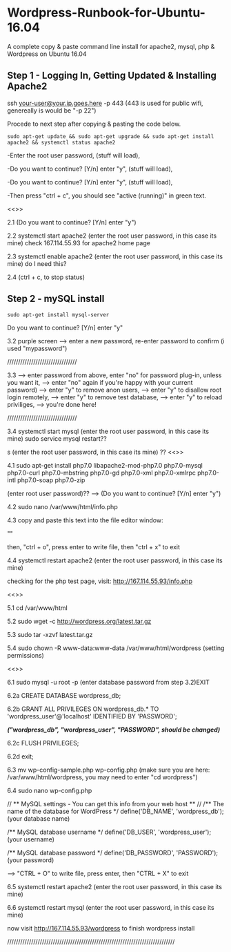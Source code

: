 # Wordpress-Runbook-for-Ubuntu-16.04
A complete copy &amp; paste command line install for apache2, mysql, php &amp; Wordpress on Ubuntu 16.04

## Step 1 - Logging In, Getting Updated & Installing Apache2

ssh your-user@your.ip.goes.here -p 443 (443 is used for public wifi, genereally is would be "-p 22")

Procede to next step after copying & pasting the code below.

```
sudo apt-get update && sudo apt-get upgrade && sudo apt-get install apache2 && systemctl status apache2
```
-Enter the root user password, (stuff will load),

-Do you want to continue? [Y/n] enter "y", (stuff will load),

-Do you want to continue? [Y/n] enter "y", (stuff will load),

-Then press "ctrl + c", you should see "active (running)" in green text.


<<<apache2 install>>>

2.1  (Do you want to continue? [Y/n] enter "y")

2.2 systemctl start apache2 (enter the root user password, in this case its mine) check 167.114.55.93 for apache2 home page

2.3 systemctl enable apache2 (enter the root user password, in this case its mine) do I need this? 

2.4  (ctrl + c, to stop status)

## Step 2 - mySQL install

```
sudo apt-get install mysql-server 
```
Do you want to continue? [Y/n] enter "y"

3.2 purple screen --> enter a new password, re-enter password to confirm (i used "mypassword")

////////////////////////////////

3.3 
 --> enter password from above, enter "no" for password plug-in, unless you want it, 
-->  enter "no" again if you're happy with your current password) --> enter "y" to remove anon users, 
--> enter "y" to disallow root login remotely, --> enter "y" to remove test database,
--> enter "y" to reload priviliges, --> you're done here!

////////////////////////////////

3.4 systemctl start mysql (enter the root user password, in this case its mine) sudo service mysql restart??

s (enter the root user password, in this case its mine)
??
<<<Install PHP>>>

4.1 sudo apt-get install php7.0 libapache2-mod-php7.0 php7.0-mysql php7.0-curl php7.0-mbstring php7.0-gd php7.0-xml php7.0-xmlrpc php7.0-intl php7.0-soap php7.0-zip
	
 (enter root user password)?? --> (Do you want to continue? [Y/n] enter "y")

4.2 sudo nano /var/www/html/info.php 

4.3 copy and paste this text into the file editor window:

"<?php
phpinfo();
?>"

then, "ctrl + o", press enter to write file, then "ctrl + x" to exit

4.4 systemctl restart apache2 (enter the root user password, in this case its mine)

checking for the php test page, visit: http://167.114.55.93/info.php

<<<Install WordPress>>>

5.1 cd /var/www/html

5.2 sudo wget -c http://wordpress.org/latest.tar.gz

5.3 sudo tar -xzvf latest.tar.gz

5.4 sudo chown -R www-data:www-data /var/www/html/wordpress (setting permissions)

<<<creating database in mySQL>>>

6.1 sudo mysql -u root -p (enter database password from step 3.2)EXIT


6.2a CREATE DATABASE wordpress_db; 

6.2b GRANT ALL PRIVILEGES ON wordpress_db.* TO 'wordpress_user'@'localhost' IDENTIFIED BY 'PASSWORD'; 

*****("wordpress_db", "wordpress_user", "PASSWORD", should be changed)*****

6.2c FLUSH PRIVILEGES;

6.2d exit;

6.3 mv wp-config-sample.php wp-config.php (make sure you are here:  /var/www/html/wordpress, you may need to enter "cd wordpress")

6.4 sudo nano wp-config.php

// ** MySQL settings - You can get this info from your web host ** //
/** The name of the database for WordPress */
define('DB_NAME', 'wordpress_db');                (your database name)

/** MySQL database username */
define('DB_USER', 'wordpress_user');              (your username)

/** MySQL database password */
define('DB_PASSWORD', 'PASSWORD');                (your password)

--> "CTRL + O" to write file, press enter, then "CTRL + X" to exit

6.5 systemctl restart apache2 (enter the root user password, in this case its mine)

6.6 systemctl restart mysql (enter the root user password, in this case its mine)




now visit http://167.114.55.93/wordpress to finish wordpress install


/////////////////////////////////////////////////////////////////////////////
